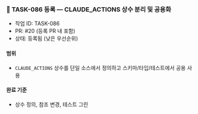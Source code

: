 ### 📝 TASK-086 등록 — CLAUDE_ACTIONS 상수 분리 및 공용화

- 작업 ID: TASK-086
- PR: #20 (등록 PR 내 포함)
- 상태: 등록됨 (낮은 우선순위)

#### 범위
- `CLAUDE_ACTIONS` 상수를 단일 소스에서 정의하고 스키마/타입/테스트에서 공용 사용

#### 완료 기준
- 상수 정의, 참조 변경, 테스트 그린



